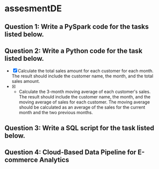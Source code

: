 # assesmentDE
## Question 1: Write a PySpark code for the tasks listed below.
## Question 2: Write a Python code for the task listed below.
- [x] Calculate the total sales amount for each customer for each month. The result should include the customer name, the month, and the total sales amount.
- [x] -	Calculate the 3-month moving average of each customer's sales. The result should include the customer name, the month, and the moving average of sales for each customer. The moving average should be calculated as an average of the sales for the current month and the two previous months.
## Question 3: Write a SQL script for the task listed below.
## Question 4: Cloud-Based Data Pipeline for E-commerce Analytics
